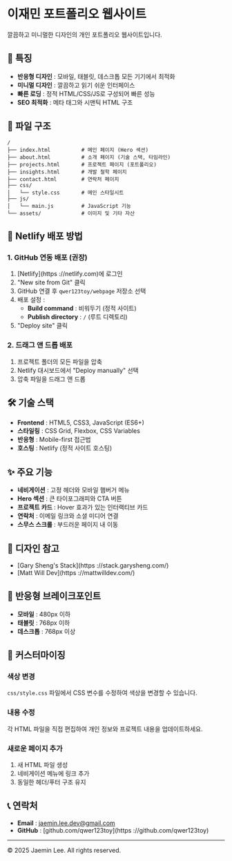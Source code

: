 # 이재민 포트폴리오 웹사이트

깔끔하고 미니멀한 디자인의 개인 포트폴리오 웹사이트입니다.

## 🌟 특징

- **반응형 디자인** : 모바일, 태블릿, 데스크톱 모든 기기에서 최적화
- **미니멀 디자인** : 깔끔하고 읽기 쉬운 인터페이스
- **빠른 로딩** : 정적 HTML/CSS/JS로 구성되어 빠른 성능
- **SEO 최적화** : 메타 태그와 시맨틱 HTML 구조

## 📁 파일 구조

```
/
├── index.html          # 메인 페이지 (Hero 섹션)
├── about.html          # 소개 페이지 (기술 스택, 타임라인)
├── projects.html       # 프로젝트 페이지 (포트폴리오)
├── insights.html       # 개발 철학 페이지
├── contact.html        # 연락처 페이지
├── css/
│   └── style.css       # 메인 스타일시트
├── js/
│   └── main.js         # JavaScript 기능
└── assets/             # 이미지 및 기타 자산
```

## 🚀 Netlify 배포 방법

### 1. GitHub 연동 배포 (권장)

1. [Netlify](https ://netlify.com)에 로그인
2. "New site from Git" 클릭
3. GitHub 연결 후 `qwer123toy/webpage` 저장소 선택
4. 배포 설정 :
   - **Build command** : 비워두기 (정적 사이트)
   - **Publish directory** : `/` (루트 디렉토리)
5. "Deploy site" 클릭

### 2. 드래그 앤 드롭 배포

1. 프로젝트 폴더의 모든 파일을 압축
2. Netlify 대시보드에서 "Deploy manually" 선택
3. 압축 파일을 드래그 앤 드롭

## 🛠️ 기술 스택

- **Frontend** : HTML5, CSS3, JavaScript (ES6+)
- **스타일링** : CSS Grid, Flexbox, CSS Variables
- **반응형** : Mobile-first 접근법
- **호스팅** : Netlify (정적 사이트 호스팅)

## ✨ 주요 기능

- **네비게이션** : 고정 헤더와 모바일 햄버거 메뉴
- **Hero 섹션** : 큰 타이포그래피와 CTA 버튼
- **프로젝트 카드** : Hover 효과가 있는 인터랙티브 카드
- **연락처** : 이메일 링크와 소셜 미디어 연결
- **스무스 스크롤** : 부드러운 페이지 내 이동

## 🎨 디자인 참고

- [Gary Sheng's Stack](https ://stack.garysheng.com/)
- [Matt Will Dev](https ://mattwilldev.com/)

## 📱 반응형 브레이크포인트

- **모바일** : 480px 이하
- **태블릿** : 768px 이하
- **데스크톱** : 768px 이상

## 🔧 커스터마이징

### 색상 변경
`css/style.css` 파일에서 CSS 변수를 수정하여 색상을 변경할 수 있습니다.

### 내용 수정
각 HTML 파일을 직접 편집하여 개인 정보와 프로젝트 내용을 업데이트하세요.

### 새로운 페이지 추가
1. 새 HTML 파일 생성
2. 네비게이션 메뉴에 링크 추가
3. 동일한 헤더/푸터 구조 유지

## 📞 연락처

- **Email** : jaemin.lee.dev@gmail.com
- **GitHub** : [github.com/qwer123toy](https ://github.com/qwer123toy)

---

© 2025 Jaemin Lee. All rights reserved. 